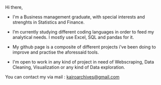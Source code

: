 Hi there,

- I'm a Business management graduate, with special interests and strenghts in Statistics and Finance. 
- I’m currently studying different coding languages in order to feed my analytical needs.  I mostly use Excel, SQL and pandas for it. 

- My github page is a composite of different projects i've been doing to improve and practise the aforessaid tools. 
- I'm open to work in any kind of project in need of Webscraping, Data Cleaning, Visualization or any kind of Data exploration. 



You can contact my via mail : kairoarchives@gmail.com 


